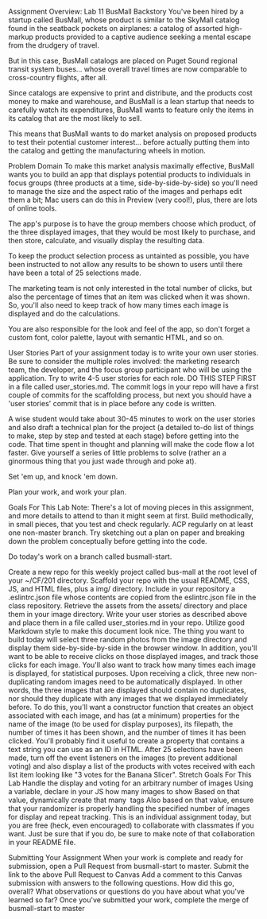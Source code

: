 Assignment Overview: Lab 11
BusMall
Backstory
You've been hired by a startup called BusMall, whose product is similar to the SkyMall catalog found in the seatback pockets on airplanes: a catalog of assorted high-markup products provided to a captive audience seeking a mental escape from the drudgery of travel.

But in this case, BusMall catalogs are placed on Puget Sound regional transit system buses... whose overall travel times are now comparable to cross-country flights, after all.

Since catalogs are expensive to print and distribute, and the products cost money to make and warehouse, and BusMall is a lean startup that needs to carefully watch its expenditures, BusMall wants to feature only the items in its catalog that are the most likely to sell.

This means that BusMall wants to do market analysis on proposed products to test their potential customer interest... before actually putting them into the catalog and getting the manufacturing wheels in motion.

Problem Domain
To make this market analysis maximally effective, BusMall wants you to build an app that displays potential products to individuals in focus groups (three products at a time, side-by-side-by-side) so you'll need to manage the size and the aspect ratio of the images and perhaps edit them a bit; Mac users can do this in Preview (very cool!), plus, there are lots of online tools.

The app's purpose is to have the group members choose which product, of the three displayed images, that they would be most likely to purchase, and then store, calculate, and visually display the resulting data.

To keep the product selection process as untainted as possible, you have been instructed to not allow any results to be shown to users until there have been a total of 25 selections made.

The marketing team is not only interested in the total number of clicks, but also the percentage of times that an item was clicked when it was shown. So, you'll also need to keep track of how many times each image is displayed and do the calculations.

You are also responsible for the look and feel of the app, so don't forget a custom font, color palette, layout with semantic HTML, and so on.

User Stories
Part of your assignment today is to write your own user stories. Be sure to consider the multiple roles involved: the marketing research team, the developer, and the focus group participant who will be using the application. Try to write 4-5 user stories for each role. DO THIS STEP FIRST in a file called user_stories.md. The commit logs in your repo will have a first couple of commits for the scaffolding process, but next you should have a 'user stories' commit that is in place before any code is written.

A wise student would take about 30-45 minutes to work on the user stories and also draft a technical plan for the project (a detailed to-do list of things to make, step by step and tested at each stage) before getting into the code. That time spent in thought and planning will make the code flow a lot faster. Give yourself a series of little problems to solve (rather an a ginormous thing that you just wade through and poke at).

Set 'em up, and knock 'em down.

Plan your work, and work your plan.

Goals For This Lab
Note: There's a lot of moving pieces in this assignment, and more details to attend to than it might seem at first. Build methodically, in small pieces, that you test and check regularly. ACP regularly on at least one non-master branch. Try sketching out a plan on paper and breaking down the problem conceptually before getting into the code.

Do today's work on a branch called busmall-start.

Create a new repo for this weekly project called bus-mall at the root level of your ~/CF/201 directory.
Scaffold your repo with the usual README, CSS, JS, and HTML files, plus a img/ directory.
Include in your repository a .eslintrc.json file whose contents are copied from the eslintrc.json file in the class repository.
Retrieve the assets from the assets/ directory and place them in your image directory.
Write your user stories as described above and place them in a file called user_stories.md in your repo. Utilize good Markdown style to make this document look nice.
The thing you want to build today will select three random photos from the image directory and display them side-by-side-by-side in the browser window.
In addition, you'll want to be able to receive clicks on those displayed images, and track those clicks for each image. You'll also want to track how many times each image is displayed, for statistical purposes.
Upon receiving a click, three new non-duplicating random images need to be automatically displayed. In other words, the three images that are displayed should contain no duplicates, nor should they duplicate with any images that we displayed immediately before.
To do this, you'll want a constructor function that creates an object associated with each image, and has (at a minimum) properties for the name of the image (to be used for display purposes), its filepath, the number of times it has been shown, and the number of times it has been clicked. You'll probably find it useful to create a property that contains a text string you can use as an ID in HTML.
After 25 selections have been made, turn off the event listeners on the images (to prevent additional voting) and also display a list of the products with votes received with each list item looking like "3 votes for the Banana Slicer".
Stretch Goals For This Lab
Handle the display and voting for an arbitrary number of images
Using a variable, declare in your JS how many images to show
Based on that value, dynamically create that many <img> tags
Also based on that value, ensure that your randomizer is properly handling the specified number of images for display and repeat tracking.
This is an individual assignment today, but you are free (heck, even encouraged) to collaborate with classmates if you want. Just be sure that if you do, be sure to make note of that collaboration in your README file.

Submitting Your Assignment
When your work is complete and ready for submission, open a Pull Request from busmall-start to master.
Submit the link to the above Pull Request to Canvas
Add a comment to this Canvas submission with answers to the following questions.
How did this go, overall?
What observations or questions do you have about what you've learned so far?
Once you've submitted your work, complete the merge of busmall-start to master